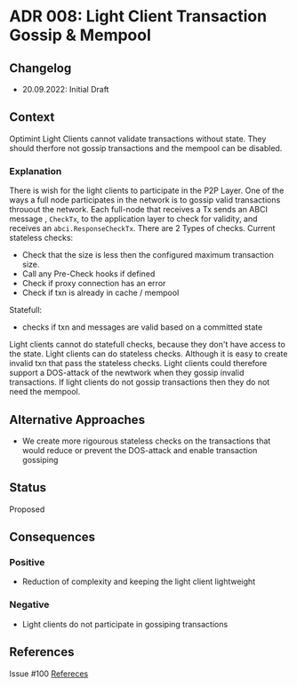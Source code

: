 # ADR 008: Light Client Transaction Gossip & Mempool

## Changelog

- 20.09.2022: Initial Draft

## Context

Optimint Light Clients cannot validate transactions without state. They should therfore not gossip transactions and the mempool can be disabled.  

### Explanation

There is wish for the light clients to participate in the P2P Layer. One of the ways a full node participates in the network is to gossip valid transactions throuout the network. Each full-node that receives a Tx sends an ABCI message , ```CheckTx```, to the application layer to check for validity, and receives an ```abci.ResponseCheckTx```.
There are 2 Types of checks.
Current stateless checks:

- Check that the size is less then the configured maximum transaction size.
- Call any Pre-Check hooks if defined
- Check if proxy connection has an error
- Check if txn is already in cache / mempool

Statefull:

- checks if txn and messages are valid based on a committed state

Light clients cannot do statefull checks, because they don't have access to the state.
Light clients can do stateless checks. Although it is easy to create invalid txn that pass the stateless checks. Light clients could therefore support a DOS-attack of the newtwork when they gossip invalid transactions.
If light clients do not gossip transactions then they do not need the mempool.

## Alternative Approaches

- We create more rigourous stateless checks on the transactions that would reduce or prevent the DOS-attack and enable transaction gossiping

## Status

Proposed

## Consequences

### Positive

- Reduction of complexity and keeping the light client lightweight

### Negative

- Light clients do not participate in gossiping transactions

## References

Issue #100 [Refereces](https://github.com/celestiaorg/optimint/issues/100#issuecomment-921848268)

